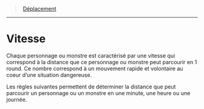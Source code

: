 ﻿---
!GenericItem
Id: movement_hd.md#vitesse
ParentLink: movement_hd.md#déplacement
Name: Vitesse
ParentName: Déplacement
NameLevel: 1
Attributes: {}
---
> [Déplacement](hd_movement.md)

---

# Vitesse

Chaque personnage ou monstre est caractérisé par une vitesse qui correspond à la distance que ce personnage ou monstre peut parcourir en 1 round. Ce nombre correspond à un mouvement rapide et volontaire au coeur d’une situation dangereuse.

Les règles suivantes permettent de déterminer la distance que peut parcourir un personnage ou un monstre en une minute, une heure ou une journée.

